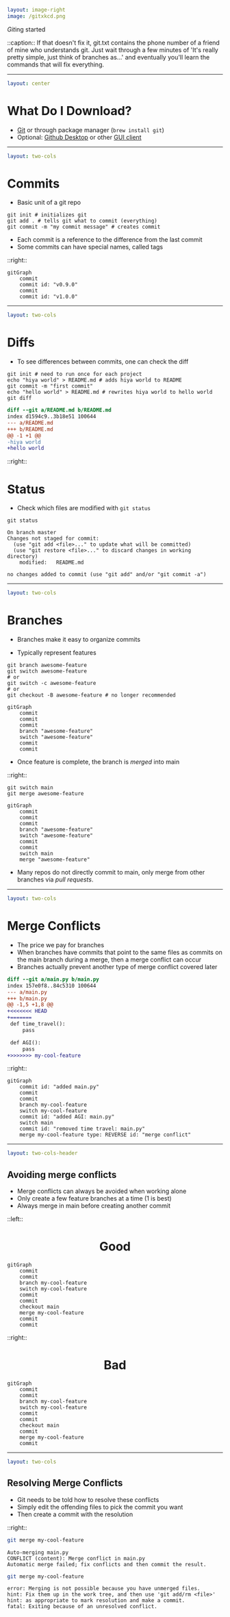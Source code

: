 ```yaml
layout: image-right
image: /gitxkcd.png
```

<div class="center h-full grid place-content-center text-lg">
<div class="text-8xl"><i>Git</i>ing started </div>
</div>

::caption::
If that doesn't fix it, git.txt contains the phone number of a friend of mine who understands git. Just wait through a few minutes of 'It's really pretty simple, just think of branches as...' and eventually you'll learn the commands that will fix everything.

---

```yaml
layout: center
```

# What Do I Download?

- [Git](https://git-scm.com/downloads) or through package manager (`brew install git`)
- Optional: [Github Desktop](https://desktop.github.com/download/) or other [GUI client](https://git-scm.com/downloads/guis)

---

```yaml
layout: two-cols
```

# Commits

- Basic unit of a git repo

```shell
git init # initializes git
git add . # tells git what to commit (everything)
git commit -m "my commit message" # creates commit
```

- Each commit is a reference to the difference
  from the last commit
- Some commits can have special names, called tags

::right::

<div class="center h-full grid place-content-center text-lg">

```mermaid {scale:1.5}
gitGraph
	commit
	commit id: "v0.9.0"
	commit
	commit id: "v1.0.0"
```

</div>

---

```yaml
layout: two-cols
```

# Diffs

- To see differences between commits, one can check the diff

```shell
git init # need to run once for each project
echo "hiya world" > README.md # adds hiya world to README
git commit -m "first commit"
echo "hello world" > README.md # rewrites hiya world to hello world
git diff
```

```diff
diff --git a/README.md b/README.md
index d1594c9..3b18e51 100644
--- a/README.md
+++ b/README.md
@@ -1 +1 @@
-hiya world
+hello world
```

::right::

# Status

- Check which files are modified with `git status `

```shell
git status
```

```
On branch master
Changes not staged for commit:
  (use "git add <file>..." to update what will be committed)
  (use "git restore <file>..." to discard changes in working directory)
	modified:   README.md

no changes added to commit (use "git add" and/or "git commit -a")
```

---

```yaml
layout: two-cols
```

# Branches

<v-clicks>

- Branches make it easy to organize commits

- Typically represent features

</v-clicks>

<v-clicks>

```shell
git branch awesome-feature
git switch awesome-feature
# or
git switch -c awesome-feature
# or
git checkout -B awesome-feature # no longer recommended
```

</v-clicks>

<v-clicks>

```mermaid
gitGraph
	commit
	commit
	commit
	branch "awesome-feature"
	switch "awesome-feature"
	commit
	commit
```

- Once feature is complete, the branch is _merged_ into main

</v-clicks>

::right::

<v-clicks>

```shell
git switch main
git merge awesome-feature
```

```mermaid
gitGraph
	commit
	commit
	commit
	branch "awesome-feature"
	switch "awesome-feature"
	commit
	commit
	switch main
	merge "awesome-feature"
```

- Many repos do not directly commit to main, only merge from other branches via _pull requests_.

</v-clicks>

---

```yaml
layout: two-cols
```

# Merge Conflicts

<v-clicks>

- The price we pay for branches
- When branches have commits that point to the same files
  as commits on the main branch during a merge, then a merge conflict can occur
- Branches actually prevent another type of merge conflict covered later

</v-clicks>

```diff
diff --git a/main.py b/main.py
index 157e0f8..84c5310 100644
--- a/main.py
+++ b/main.py
@@ -1,5 +1,8 @@
+<<<<<<< HEAD
+=======
 def time_travel():
     pass

 def AGI():
     pass
+>>>>>>> my-cool-feature

```

::right::

```mermaid {scale: 1}
gitGraph
	commit id: "added main.py"
	commit
	commit
	branch my-cool-feature
	switch my-cool-feature
	commit id: "added AGI: main.py"
	switch main
	commit id: "removed time travel: main.py"
	merge my-cool-feature type: REVERSE id: "merge conflict"

```

<SlidevVideo  autoplay loop width=75%>
<source src="/merge-conflict.mp4" type="video/mp4" />
</SlidevVideo>

---

```yaml
layout: two-cols-header
```

## Avoiding merge conflicts

- Merge conflicts can always be avoided when working alone
- Only create a few feature branches at a time (1 is best)
- Always merge in main before creating another commit

::left::

<h1 style="text-align: center;" > <span v-mark="{color: 'green'}"> Good </span>  </h1>

```mermaid
gitGraph
	commit
	commit
	branch my-cool-feature
	switch my-cool-feature
	commit
	commit
	checkout main
	merge my-cool-feature
	commit
	commit
```

::right::

<h1 style="text-align: center;" > <span v-mark="{color: 'red'}"> Bad </span>  </h1>

```mermaid
gitGraph
	commit
	commit
	branch my-cool-feature
	switch my-cool-feature
	commit
	commit
	checkout main
	commit
	merge my-cool-feature
	commit
```

---

```yaml
layout: two-cols
```

## Resolving Merge Conflicts

- Git needs to be told how to resolve these conflicts
- Simply edit the offending files to pick the commit you want
- Then create a commit with the resolution

<SlidevVideo  autoplay loop width=100%>
<source src="/resolve-conflict.mp4" type="video/mp4" />
</SlidevVideo>

::right::

```bash
git merge my-cool-feature
```

```
Auto-merging main.py
CONFLICT (content): Merge conflict in main.py
Automatic merge failed; fix conflicts and then commit the result.
```

```bash
git merge my-cool-feature
```

```
error: Merging is not possible because you have unmerged files.
hint: Fix them up in the work tree, and then use 'git add/rm <file>'
hint: as appropriate to mark resolution and make a commit.
fatal: Exiting because of an unresolved conflict.
```
